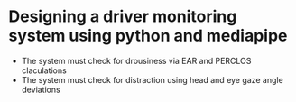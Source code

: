 # Designing a driver monitoring system using python and mediapipe
+ The system must check for drousiness via EAR and PERCLOS claculations
+ The system must check for distraction using head and eye gaze angle deviations